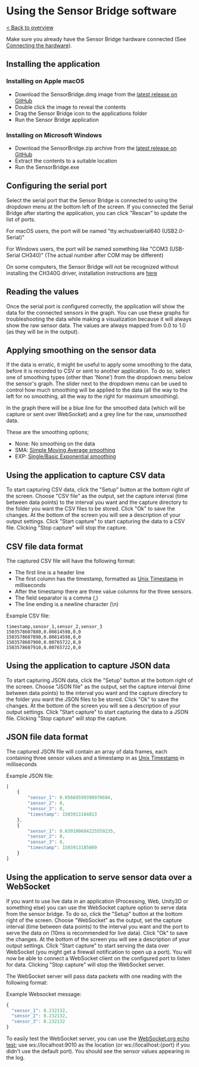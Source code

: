 # Using the Sensor Bridge software
[< Back to overview](README.md)

Make sure you already have the Sensor Bridge hardware connected (See [Connecting the hardware](hardware)).

## Installing the application

### Installing on Apple macOS

* Download the SensorBridge.dmg image from the [latest release on GitHub](https://github.com/sensorlab030/sensorbridge-client/releases/latest)
* Double click the image to reveal the contents
* Drag the Sensor Bridge icon to the applications folder
* Run the Sensor Bridge application

### Installing on Microsoft Windows

* Download the SensorBridge.zip archive from the [latest release on GitHub](https://github.com/sensorlab030/sensorbridge-client/releases/latest)
* Extract the contents to a suitable location
* Run the SensorBridge.exe 

## Configuring the serial port

Select the serial port that the Sensor Bridge is connected to using the dropdown menu at the bottom left of the screen. If you connected the Serial Bridge after starting the application, you can click "Rescan" to update the list of ports.

For macOS users, the port will be named "tty.wchusbserial640 (USB2.0-Serial)"

For Windows users, the port will be named something like "COM3 (USB-Serial CH340)" (The actual number after COM may be different)

On some computers, the Sensor Bridge will not be recognized without installing the CH340G driver, installation instructions are [here](ch340G-driver.md)

## Reading the values

Once the serial port is configured correctly, the application will show the data for the connected sensors in the graph. You can use these graphs for troubleshooting the data while making a visualization because it will always show the raw sensor data. The values are always mapped from 0.0 to 1.0 (as they will be in the output).

## Applying smoothing on the sensor data

If the data is erratic, it might be useful to apply some smoothing to the data, before it is recorded to CSV or sent to another application. To do so, select one of smoothing types (other than 'None') from the dropdown menu below the sensor's graph. The slider next to the dropdown menu can be used to control how much smoothing will be applied to the data (all the way to the left for no smoothing, all the way to the right for maximum smoothing). 

In the graph there will be a blue line for the smoothed data (which will be capture or sent over WebSocket) and a grey line for the raw, unsmoothed data.

These are the smoothing options;

* None: No smoothing on the data
* SMA: [Simple Moving Average smoothing](https://en.wikipedia.org/wiki/Moving_average#Simple_moving_average)
* EXP: [Single/Basic Exponential smoothing](https://en.wikipedia.org/wiki/Exponential_smoothing#Basic_exponential_smoothing)

## Using the application to capture CSV data

To start capturing CSV data, click the "Setup" button at the bottom right of the screen. Choose "CSV file" as the output, set the capture interval (time between data points) to the interval you want and the capture directory to the folder you want the CSV files to be stored. Click "Ok" to save the changes. At the bottom of the screen you will see a description of your output settings. Click "Start capture" to start capturing the data to a CSV file. Clicking "Stop capture" will stop the capture.

## CSV file data format

The captured CSV file will have the following format:

* The first line is a header line 
* The first column has the timestamp, formatted as [Unix Timestamp](https://en.wikipedia.org/wiki/Unix_time) in milliseconds
* After the timestamp there are three value columns for the three sensors.
* The field separator is a comma (,)
* The line ending is a newline character (\n)

Example CSV file:

```text
timestamp,sensor_1,sensor_2,sensor_3
1503578607880,0.00814598,0,0
1503578607890,0.00814598,0,0
1503578607900,0.00765722,0,0
1503578607910,0.00765722,0,0
```

## Using the application to capture JSON data

To start capturing JSON data, click the "Setup" button at the bottom right of the screen. Choose "JSON file" as the output, set the capture interval (time between data points) to the interval you want and the capture directory to the folder you want the JSON files to be stored. Click "Ok" to save the changes. At the bottom of the screen you will see a description of your output settings. Click "Start capture" to start capturing the data to a JSON file. Clicking "Stop capture" will stop the capture.

## JSON file data format

The captured JSON file will contain an array of data frames, each containing three sensor values and a timestamp in  as [Unix Timestamp](https://en.wikipedia.org/wiki/Unix_time) in milliseconds

Example JSON file:

```javascript
[
    {
        "sensor_1": 0.05669599398970604,
        "sensor_2": 0,
        "sensor_3": 0,
        "timestamp": 1503913184813
    },
    {
        "sensor_1": 0.039100684225559235,
        "sensor_2": 0,
        "sensor_3": 0,
        "timestamp": 1503913185009
    }
]
```

## Using the application to serve sensor data over a WebSocket 

If you want to use live data in an application (Processing, Web, Unity3D or something else) you can use the WebSocket capture option to serve data from the sensor bridge. To do so, click the "Setup" button at the bottom right of the screen. Choose "WebSocket" as the output, set the capture interval (time between data points) to the interval you want and the port to serve the data on (10ms is recommended for live data). Click "Ok" to save the changes. At the bottom of the screen you will see a description of your output settings. Click "Start capture" to start serving the data over WebSocket (you might get a firewall notification to open up a port). You will now be able to connect a WebSocket client on the configured port to listen for data. Clicking "Stop capture" will stop the WebSocket server.

The WebSocket server will pass data packets with one reading with the following format:

Example Websocket message:

```javascript
{
  "sensor_1": 0.232132,
  "sensor_2": 0.232132,
  "sensor_3": 0.232132
}
```

To easily test the WebSocket server, you can use the [WebSocket.org echo test](https://www.websocket.org/echo.html); use ws://localhost:9010 as the location (or ws://localhost:{port} if you didn't use the default port). You should see the sensor values appearing in the log.